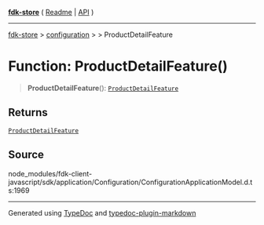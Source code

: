 [**fdk-store**](../../../README.md) ( [Readme](../../../README.md) \| [API](../../../API.md) )

---

[fdk-store](../../../API.md) > [configuration](../../README.md) > [<internal>](../README.md) > ProductDetailFeature

# Function: ProductDetailFeature()

> **ProductDetailFeature**(): [`ProductDetailFeature`](../type-aliases/type-alias.ProductDetailFeature.md)

## Returns

[`ProductDetailFeature`](../type-aliases/type-alias.ProductDetailFeature.md)

## Source

node_modules/fdk-client-javascript/sdk/application/Configuration/ConfigurationApplicationModel.d.ts:1969

---

Generated using [TypeDoc](https://typedoc.org/) and [typedoc-plugin-markdown](https://www.npmjs.com/package/typedoc-plugin-markdown)
